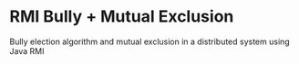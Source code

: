 # RMI Bully + Mutual Exclusion
Bully election algorithm and mutual exclusion in a distributed system using Java RMI
